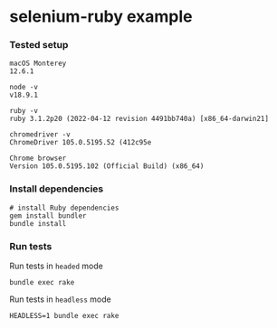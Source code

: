 # selenium-ruby example

### Tested setup

```
macOS Monterey
12.6.1
```
```
node -v
v18.9.1
```
```
ruby -v
ruby 3.1.2p20 (2022-04-12 revision 4491bb740a) [x86_64-darwin21]
```
```
chromedriver -v
ChromeDriver 105.0.5195.52 (412c95e
```
```
Chrome browser
Version 105.0.5195.102 (Official Build) (x86_64)
```

### Install dependencies

```
# install Ruby dependencies
gem install bundler
bundle install
```

### Run tests

Run tests in `headed` mode
```
bundle exec rake
```

Run tests in `headless` mode
```
HEADLESS=1 bundle exec rake
```
